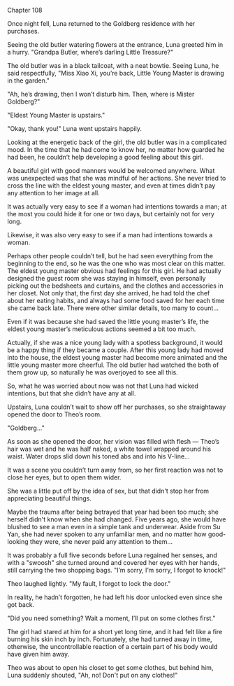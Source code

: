 Chapter 108

Once night fell, Luna returned to the Goldberg residence with her purchases.


Seeing the old butler watering flowers at the entrance, Luna greeted him in a hurry. "Grandpa Butler, where’s darling Little Treasure?"


The old butler was in a black tailcoat, with a neat bowtie. Seeing Luna, he said respectfully, "Miss Xiao Xi, you’re back, Little Young Master is drawing in the garden."


"Ah, he’s drawing, then I won’t disturb him. Then, where is Mister Goldberg?"


"Eldest Young Master is upstairs."


"Okay, thank you!" Luna went upstairs happily.


Looking at the energetic back of the girl, the old butler was in a complicated mood. In the time that he had come to know her, no matter how guarded he had been, he couldn’t help developing a good feeling about this girl.


A beautiful girl with good manners would be welcomed anywhere. What was unexpected was that she was mindful of her actions. She never tried to cross the line with the eldest young master, and even at times didn’t pay any attention to her image at all.


It was actually very easy to see if a woman had intentions towards a man; at the most you could hide it for one or two days, but certainly not for very long.


Likewise, it was also very easy to see if a man had intentions towards a woman.


Perhaps other people couldn’t tell, but he had seen everything from the beginning to the end, so he was the one who was most clear on this matter. The eldest young master obvious had feelings for this girl. He had actually designed the guest room she was staying in himself, even personally picking out the bedsheets and curtains, and the clothes and accessories in her closet. Not only that, the first day she arrived, he had told the chef about her eating habits, and always had some food saved for her each time she came back late. There were other similar details, too many to count…


Even if it was because she had saved the little young master’s life, the eldest young master’s meticulous actions seemed a bit too much.


Actually, if she was a nice young lady with a spotless background, it would be a happy thing if they became a couple. After this young lady had moved into the house, the eldest young master had become more animated and the little young master more cheerful. The old butler had watched the both of them grow up, so naturally he was overjoyed to see all this.


So, what he was worried about now was not that Luna had wicked intentions, but that she didn’t have any at all.


Upstairs, Luna couldn’t wait to show off her purchases, so she straightaway opened the door to Theo’s room.


"Goldberg..."


As soon as she opened the door, her vision was filled with flesh — Theo’s hair was wet and he was half naked, a white towel wrapped around his waist. Water drops slid down his toned abs and into his V-line…


It was a scene you couldn’t turn away from, so her first reaction was not to close her eyes, but to open them wider.


She was a little put off by the idea of sex, but that didn't stop her from appreciating beautiful things.


Maybe the trauma after being betrayed that year had been too much; she herself didn't know when she had changed. Five years ago, she would have blushed to see a man even in a simple tank and underwear. Aside from Su Yan, she had never spoken to any unfamiliar men, and no matter how good-looking they were, she never paid any attention to them…


It was probably a full five seconds before Luna regained her senses, and with a "swoosh" she turned around and covered her eyes with her hands, still carrying the two shopping bags. "I’m sorry, I’m sorry, I forgot to knock!"


Theo laughed lightly. "My fault, I forgot to lock the door."


In reality, he hadn’t forgotten, he had left his door unlocked even since she got back.


"Did you need something? Wait a moment, I’ll put on some clothes first."


The girl had stared at him for a short yet long time, and it had felt like a fire burning his skin inch by inch. Fortunately, she had turned away in time, otherwise, the uncontrollable reaction of a certain part of his body would have given him away.


Theo was about to open his closet to get some clothes, but behind him, Luna suddenly shouted, "Ah, no! Don't put on any clothes!"

